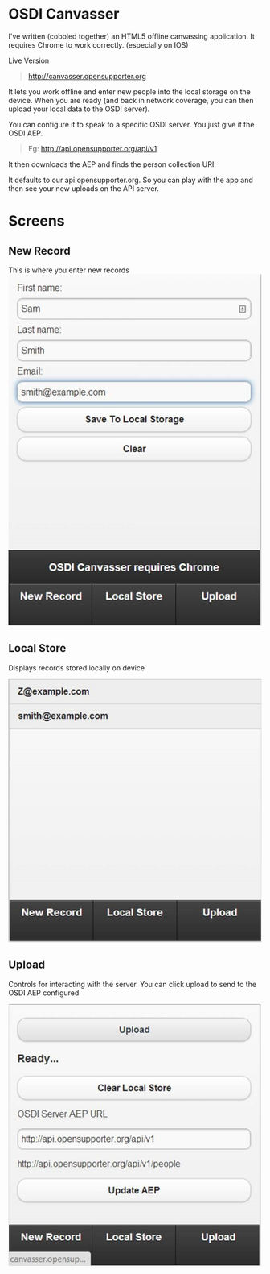 # OSDI Canvasser

I've written (cobbled together) an HTML5 offline canvassing application.  It requires Chrome to work correctly. (especially on IOS)
 
Live Version

> http://canvasser.opensupporter.org
 
It lets you work offline and enter new people into the local storage on the device.  When you are ready (and back in network coverage, you can then upload your local data to the OSDI server).
 
You can configure it to speak to a specific OSDI server.  You just give it the OSDI AEP.
 
> Eg: http://api.opensupporter.org/api/v1
 
It then downloads the AEP and finds the person collection URI.

It defaults to our api.opensupporter.org.  So you can play with the app and then see your new uploads on the API server.

# Screens

## New Record
This is where you enter new records
![](docimage/new_record.jpg)

## Local Store
Displays records stored locally on device

![](docimage/local_store.jpg)

## Upload
Controls for interacting with the server.  You can click upload to send to the OSDI AEP configured

![](docimage/upload.jpg)

